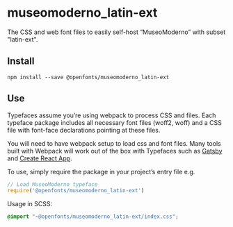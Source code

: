
# museomoderno_latin-ext

The CSS and web font files to easily self-host “MuseoModerno” with subset "latin-ext".

## Install

`npm install --save @openfonts/museomoderno_latin-ext`

## Use

Typefaces assume you’re using webpack to process CSS and files. Each typeface
package includes all necessary font files (woff2, woff) and a CSS file with
font-face declarations pointing at these files.

You will need to have webpack setup to load css and font files. Many tools built
with Webpack will work out of the box with Typefaces such as [Gatsby](https://github.com/gatsbyjs/gatsby)
and [Create React App](https://github.com/facebookincubator/create-react-app).

To use, simply require the package in your project’s entry file e.g.

```javascript
// Load MuseoModerno typeface
require('@openfonts/museomoderno_latin-ext')
```

Usage in SCSS:
```scss
@import "~@openfonts/museomoderno_latin-ext/index.css";
```
